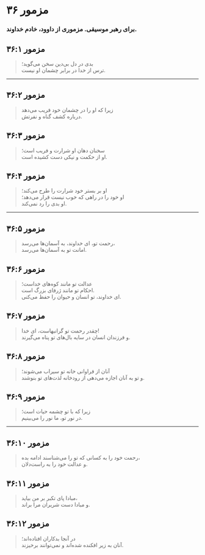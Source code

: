 # مزمور ۳۶

### برای رهبر موسیقی. مزموری از داوود، خادم خداوند.

## مزمور ۳۶:۱

> بدی در دل بی‌دین سخن می‌گوید؛  
> ترس از خدا در برابر چشمان او نیست.

---

## مزمور ۳۶:۲

> زیرا که او را در چشمان خود فریب می‌دهد  
> درباره کشف گناه و نفرتش.

## مزمور ۳۶:۳

> سخنان دهان او شرارت و فریب است؛  
> او از حکمت و نیکی دست کشیده است.

## مزمور ۳۶:۴

> او بر بستر خود شرارت را طرح می‌کند؛  
> او خود را در راهی که خوب نیست قرار می‌دهد؛  
> او بدی را رد نمی‌کند.

---

## مزمور ۳۶:۵

> رحمت تو، ای خداوند، به آسمان‌ها می‌رسد،  
> امانت تو به آسمان‌ها می‌رسد.

## مزمور ۳۶:۶

> عدالت تو مانند کوه‌های خداست؛  
> احکام تو مانند ژرفای بزرگ است.  
> ای خداوند، تو انسان و حیوان را حفظ می‌کنی.

## مزمور ۳۶:۷

> چقدر رحمت تو گرانبهاست، ای خدا!  
> و فرزندان انسان در سایه بال‌های تو پناه می‌گیرند.

## مزمور ۳۶:۸

> آنان از فراوانی خانه تو سیراب می‌شوند؛  
> و تو به آنان اجازه می‌دهی از رودخانه لذت‌های تو بنوشند.

## مزمور ۳۶:۹

> زیرا که با تو چشمه حیات است؛  
> در نور تو، ما نور را می‌بینیم.

---

## مزمور ۳۶:۱۰

> رحمت خود را به کسانی که تو را می‌شناسند ادامه بده،  
> و عدالت خود را به راست‌دلان.

## مزمور ۳۶:۱۱

> مبادا پای تکبر بر من بیاید،  
> و مبادا دست شریران مرا براند.

## مزمور ۳۶:۱۲

> در آنجا بدکاران افتاده‌اند؛  
> آنان به زیر افکنده شده‌اند و نمی‌توانند برخیزند.
